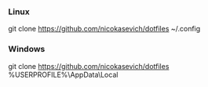 ### Linux

git clone https://github.com/nicokasevich/dotfiles ~/.config


### Windows

git clone https://github.com/nicokasevich/dotfiles %USERPROFILE%\AppData\Local
